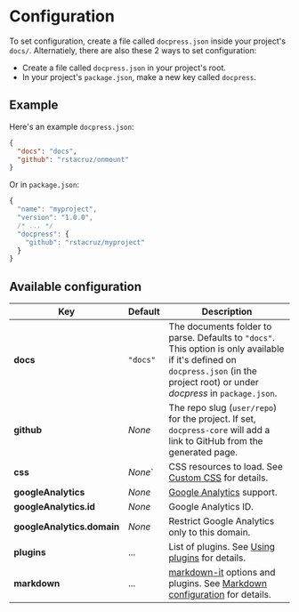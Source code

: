 # Configuration

To set configuration, create a file called `docpress.json` inside your project's `docs/`. Alternatiely, there are also these 2 ways to set configuration:

* Create a file called `docpress.json` in your project's root.
* In your project's `package.json`, make a new key called `docpress`.

## Example

Here's an example `docpress.json`:

```json
{
  "docs": "docs",
  "github": "rstacruz/onmount"
}
```

Or in `package.json`:

```js
{
  "name": "myproject",
  "version": "1.0.0",
  /* ... */
  "docpress": {
    "github": "rstacruz/myproject"
  }
}
```

## Available configuration

| Key | Default | Description |
|-----|---------|-------------|
| **docs** | `"docs"`| The documents folder to parse. Defaults to `"docs"`. This option is only available if it's defined on `docpress.json` (in the project root) or under *docpress* in `package.json`. |
| **github** | *None* |The repo slug (`user/repo`) for the project. If set, `docpress-core` will add a link to GitHub from the generated page. |
| **css** |*None*`| CSS resources to load. See [Custom CSS](css.md) for details. |
| **googleAnalytics** | *None* | [Google Analytics](analytics.md) support. |
| **googleAnalytics.id** | *None* | Google Analytics ID. |
| **googleAnalytics.domain** | *None* | Restrict Google Analytics only to this domain. |
| **plugins** | ... | List of plugins. See [Using plugins](plugins.md) for details. |
| **markdown** | ... | [markdown-it] options and plugins. See [Markdown configuration](markdown.md) for details. |
<!--{table:.wide}-->

[markdown-it]: https://www.npmjs.com/package/markdown-it
